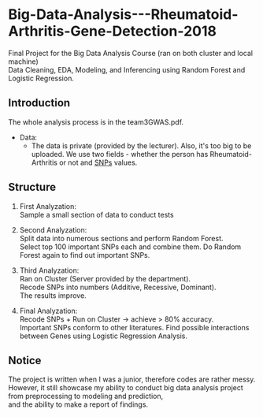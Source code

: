 # Big-Data-Analysis---Rheumatoid-Arthritis-Gene-Detection-2018
Final Project for the Big Data Analysis Course (ran on both cluster and local machine)   
Data Cleaning, EDA, Modeling, and Inferencing using Random Forest and Logistic Regression.

## Introduction
The whole analysis process is in the team3GWAS.pdf.

* Data:
   * The data is private (provided by the lecturer). Also, it's too big to be uploaded.
     We use two fields - whether the person has Rheumatoid-Arthritis or not and [SNPs](https://en.wikipedia.org/wiki/Single-nucleotide_polymorphism) values.
 
## Structure
  1. First Analyzation:   
    Sample a small section of data to conduct tests
    
  2. Second Analyzation:     
    Split data into numerous sections and perform Random Forest.     
    Select top 100 important SNPs each and combine them. Do Random Forest again to find out important SNPs.  
      
  3. Third Analyzation:  
    Ran on Cluster (Server provided by the department).   
    Recode SNPs into numbers (Additive, Recessive, Dominant).  
    The results improve.
      
  4. Final Analyzation:  
    Recode SNPs + Run on Cluster -> achieve > 80% accuracy.  
    Important SNPs conform to other literatures. Find possible interactions between Genes using Logistic Regression Analysis.  
  
## Notice
The project is written when I was a junior, therefore codes are rather messy.     
However, it still showcase my ability to conduct big data analysis project from preprocessing to modeling and prediction,    
and the ability to make a report of findings.  
